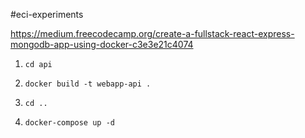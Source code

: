 #eci-experiments

https://medium.freecodecamp.org/create-a-fullstack-react-express-mongodb-app-using-docker-c3e3e21c4074

1. ```cd api```

2. ```docker build -t webapp-api .```

3. ```cd ..```

4. ```docker-compose up -d```
